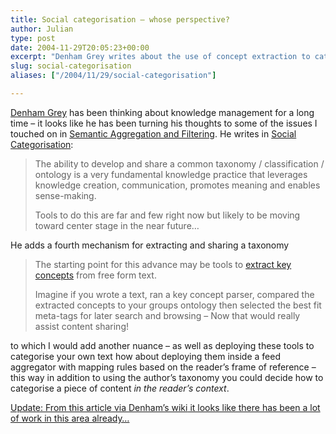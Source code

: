 ```yaml
---
title: Social categorisation – whose perspective?
author: Julian
type: post
date: 2004-11-29T20:05:23+00:00
excerpt: "Denham Grey writes about the use of concept extraction to categorise text - I add the nuance of applying this in the reader's context rather than the writer's."
slug: social-categorisation 
aliases: ["/2004/11/29/social-categorisation"]

---
```

[Denham Grey][1] has been thinking about knowledge management for a long time &#8211; it looks like he has been turning his thoughts to some of the issues I touched on in [Semantic Aggregation and Filtering][2]. He writes in [Social Categorisation][3]:

<blockquote cite="https://denham.typepad.com/km/2004/11/social_categori.html">
  <p>
    The ability to develop and share a common taxonomy / classification / ontology is a very fundamental knowledge practice that leverages knowledge creation, communication, promotes meaning and enables sense-making.
  </p>
  
  <p>
    Tools to do this are far and few right now but likely to be moving toward center stage in the near future&#8230;
  </p>
</blockquote>

He adds a fourth mechanism for extracting and sharing a taxonomy 

<blockquote cite="https://denham.typepad.com/km/2004/11/social_categori.html">
  <p>
    The starting point for this advance may be tools to <a href="https://www.voght.com/cgi-bin/pywiki?ConceptExtraction">extract key concepts</a> from free form text.
  </p>
  
  <p>
    Imagine if you wrote a text, ran a key concept parser, compared the extracted concepts to your groups ontology then selected the best fit meta-tags for later search and browsing &#8211; Now that would really assist content sharing!
  </p>
</blockquote>

to which I would add another nuance &#8211; as well as deploying these tools to categorise your own text how about deploying them inside a feed aggregator with mapping rules based on the reader&#8217;s frame of reference &#8211; this way in addition to using the author&#8217;s taxonomy you could decide how to categorise a piece of content _in the reader&#8217;s context_.

<ins datetime="2004-10-29T21:12:39-0:00">Update: From this <a href="https://orgwis.gmd.de/projects/Coins/ConceptIndex.html">article</a> via <a href="https://www.voght.com/cgi-bin/pywiki?ConceptExtraction">Denham&#8217;s wiki</a> it looks like there has been a lot of work in this area already&#8230;</ins>

 [1]: https://denham.typepad.com/
 [2]: https://www.synesthesia.co.uk/blog/archives/2004/11/24/semantic-aggregation-and-filtering/
 [3]: https://denham.typepad.com/km/2004/11/social_categori.html